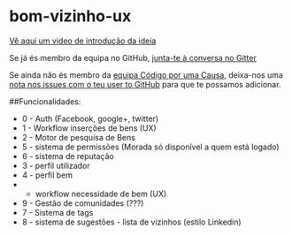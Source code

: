 # bom-vizinho-ux

[Vê aqui um video de introdução da ideia](https://youtu.be/NECdIh1b1fA)

Se já és membro da equipa no GitHub, [junta-te à conversa no Gitter](https://gitter.im/porumacausa)

Se ainda não és membro da [equipa Código por uma Causa](https://github.com/orgs/porumacausa/people), deixa-nos uma [nota nos issues com o teu user to GitHub](https://github.com/porumacausa/brainstorming/issues) para que te possamos adicionar.


##Funcionalidades:

- 0 - Auth (Facebook, google+, twitter)
- 1 - Workflow inserções de bens (UX)
- 2 - Motor de pesquisa de Bens
- 5 - sistema de permissões (Morada só disponível a quem está logado)
- 6 - sistema de reputação
- 3 - perfil utilizador
- 4 - perfil bem
-   - workflow necessidade de bem (UX)
- 9 - Gestão de comunidades (???)
- 7 - Sistema de tags
- 8 - sistema de sugestões - lista de vizinhos (estilo Linkedin)
